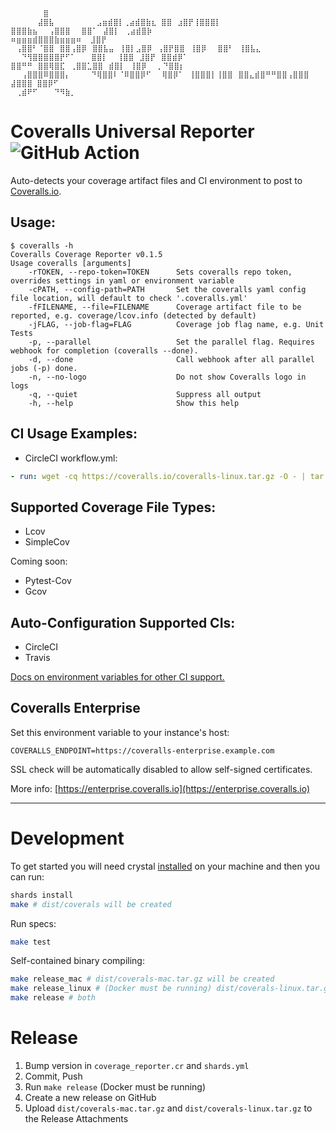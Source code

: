 ```
⠀⠀⠀⠀⠀⠀⣿
⠀⠀⠀⠀⠀⣼⣿⣧⠀⠀⠀⠀⠀⠀⠀ ⣠⣶⣾⣿⡇⢀⣴⣾⣿⣷⣆ ⣿⣿⠀⣰⣿⡟⢸⣿⣿⣿⡇ ⣿⣿⣿⣷⣦⠀⠀⢠⣿⣿⣿⠀⠀⣿⣿⠁⠀⣼⣿⡇⠀⢀⣴⣾⣿⡷
⠶⣶⣶⣶⣾⣿⣿⣿⣷⣶⣶⣶⠶  ⣸⣿⡟ ⠀⢠⣿⣿⠃⠈⣿⣿⠀⣿⣿⢠⣿⡿⠀⣿⣿⣧⣤⠀⢸⣿⡇⣠⣿⡿⠀⢠⣿⡟⣿⣿⠀⢸⣿⡿⠀⠀⣿⣿⠃⠀⢸⣿⣧⣄
⠀⠀⠙⢻⣿⣿⣿⣿⣿⡟⠋⠁⠀⠀ ⣿⣿⡇⠀ ⢸⣿⣿⠀⣸⣿⡟⠀⣿⣿⣾⡿⠁ ⣿⣿⠛⠛⠀⣿⣿⢿⣿⣏⠀⢀⣿⣿⣁⣿⣿⠀⣾⣿⡇⠀⢸⣿⡿⠀⠀⡀⠙⣿⣿⡆
⠀⠀⢠⣿⣿⣿⠿⣿⣿⣿⡄⠀⠀⠀ ⠙⢿⣿⣿⠇⠈⠿⣿⣿⡿⠋⠀⠀⢿⣿⡿⠁⠀⢸⣿⣿⣿⡇⢸⣿⣿⠀⣿⣿⣄⣾⣿⠛⠛⣿⣿⢠⣿⣿⣿ ⣼⣿⣿⣿ ⣿⣿⡿⠋⠀
⠀⢀⣾⠟⠋⠀⠀⠀⠙⠻⣷⡀⠀⠀
```

# Coveralls Universal Reporter ![GitHub Action](https://github.com/coverallsapp/coverage-reporter/workflows/Build/badge.svg)

Auto-detects your coverage artifact files and CI environment to post to [Coveralls.io](https://coveralls.io).

## Usage:

```
$ coveralls -h
Coveralls Coverage Reporter v0.1.5
Usage coveralls [arguments]
    -rTOKEN, --repo-token=TOKEN      Sets coveralls repo token, overrides settings in yaml or environment variable
    -cPATH, --config-path=PATH       Set the coveralls yaml config file location, will default to check '.coveralls.yml'
    -fFILENAME, --file=FILENAME      Coverage artifact file to be reported, e.g. coverage/lcov.info (detected by default)
    -jFLAG, --job-flag=FLAG          Coverage job flag name, e.g. Unit Tests
    -p, --parallel                   Set the parallel flag. Requires webhook for completion (coveralls --done).
    -d, --done                       Call webhook after all parallel jobs (-p) done.
    -n, --no-logo                    Do not show Coveralls logo in logs
    -q, --quiet                      Suppress all output
    -h, --help                       Show this help
```

## CI Usage Examples:

* CircleCI workflow.yml:

```yaml
- run: wget -cq https://coveralls.io/coveralls-linux.tar.gz -O - | tar -xz && ./coveralls
```

## Supported Coverage File Types:

* Lcov
* SimpleCov

Coming soon:

* Pytest-Cov
* Gcov

## Auto-Configuration Supported CIs:

* CircleCI
* Travis

[Docs on environment variables for other CI support.](https://docs.coveralls.io/supported-ci-services#insert-your-ci-here)

## Coveralls Enterprise

Set this environment variable to your instance's host:

`COVERALLS_ENDPOINT=https://coveralls-enterprise.example.com`

SSL check will be automatically disabled to allow self-signed certificates.

More info: [https://enterprise.coveralls.io](https://enterprise.coveralls.io)

---

# Development

To get started you will need crystal [installed](https://crystal-lang.org/install/) on your machine and then you can run:

```bash
shards install
make # dist/coverals will be created
```

Run specs:

```bash
make test
```

Self-contained binary compiling:

```bash
make release_mac # dist/coverals-mac.tar.gz will be created
make release_linux # (Docker must be running) dist/coverals-linux.tar.gz will be created
make release # both
```

# Release

1) Bump version in `coverage_reporter.cr` and `shards.yml`
2) Commit, Push
3) Run `make release` (Docker must be running)
4) Create a new release on GitHub
5) Upload `dist/coverals-mac.tar.gz` and `dist/coverals-linux.tar.gz` to the Release Attachments